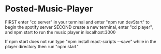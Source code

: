 # Posted-Music-Player

FIRST enter "cd server" in your terminal and enter "npm run devStart" to begin the spotify server
SECOND create a new terminal, enter "cd player", and npm start to run the music player in localhost:3000

If npm start does not run type "npm install react-scripts --save" while in the player directory then run "npm start"
